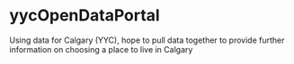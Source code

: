 # yycOpenDataPortal
Using data for Calgary (YYC), hope to pull data together to provide further information on choosing a place to live in Calgary
